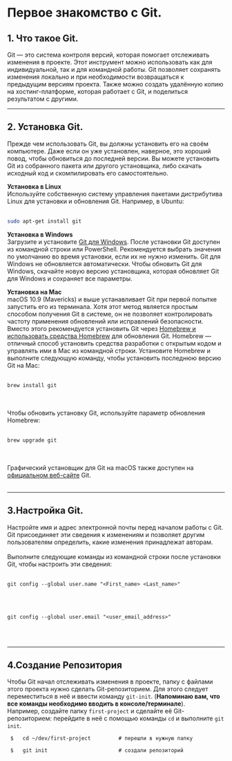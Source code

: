# Первое знакомство с Git.


## 1. Что такое Git.
Git — это система контроля версий, которая помогает отслеживать изменения в проекте. Этот инструмент можно использовать как для индивидуальной, так и для командной работы.
Git позволяет сохранять изменения локально и при необходимости возвращаться к предыдущим версиям проекта. Также можно создать удалённую копию на хостинг-платформе, которая работает с Git, и поделиться результатом с другими.<br>
___

## 2. Установка Git.
Прежде чем использовать Git, вы должны установить его на своём компьютере. Даже если он уже установлен, наверное, это хороший повод, чтобы обновиться до последней версии. Вы можете установить Git из собранного пакета или другого установщика, либо скачать исходный код и скомпилировать его самостоятельно.

**Установка в Linux** <br>
Используйте собственную систему управления пакетами дистрибутива Linux для установки и обновления Git. Например, в Ubuntu: <br><br>
```bash
sudo apt-get install git
```


**Установка в Windows**<br>
Загрузите и установите [Git для Windows](https://git-scm.com/download/win). После установки Git доступен из командной строки или PowerShell. Рекомендуется выбрать значения по умолчанию во время установки, если их не нужно изменить. Git для Windows не обновляется автоматически. Чтобы обновить Git для Windows, скачайте новую версию установщика, которая обновляет Git для Windows и сохраняет все параметры.


**Установка на Mac**<br>
macOS 10.9 (Mavericks) и выше устанавливает Git при первой попытке запустить его из терминала. Хотя этот метод является простым способом получения Git в системе, он не позволяет контролировать частоту применения обновлений или исправлений безопасности. Вместо этого рекомендуется установить Git через [Homebrew и использовать средства Homebrew](http://brew.sh/) для обновления Git. Homebrew — отличный способ установить средства разработки с открытым кодом и управлять ими в Mac из командной строки. Установите Homebrew и выполните следующую команду, чтобы установить последнюю версию Git на Mac:<br><br>
```
brew install git
```
<br>
<br> Чтобы обновить установку Git, используйте параметр обновления Homebrew:<br><br>

```
brew upgrade git
```

<br><br> Графический установщик для Git на macOS также доступен на [официальном веб-сайте](https://git-scm.com/download/mac) Git.<br><br>
___


## 3.Настройка Git.<br>
Настройте имя и адрес электронной почты перед началом работы с Git. Git присоединяет эти сведения к изменениям и позволяет другим пользователям определить, какие изменения принадлежат авторам.
<br><br>
Выполните следующие команды из командной строки после установки Git, чтобы настроить эти сведения:<br><br>
```
git config --global user.name "<First_name> <Last_name>"
```
<br><br>
```
git config --global user.email "<user_email_address>"
```
<br><br>
___


## 4.Создание Репозитория<br>
Чтобы Git начал отслеживать изменения в проекте, папку с файлами этого проекта нужно сделать Git-репозиторием. Для этого следует переместиться в неё и ввести команду ```git-init```. (**Напоминаю вам, что все команды необходимо вводить в консоле/терминале**).
<br>
Например, создайте папку ```first-project``` и сделайте её Git-репозиторием: перейдите в неё с помощью команды ```cd``` и выполните ```git init```.<br>
```
 $   cd ~/dev/first-project         # перешли в нужную папку

 $   git init                       # создали репозиторий
```
